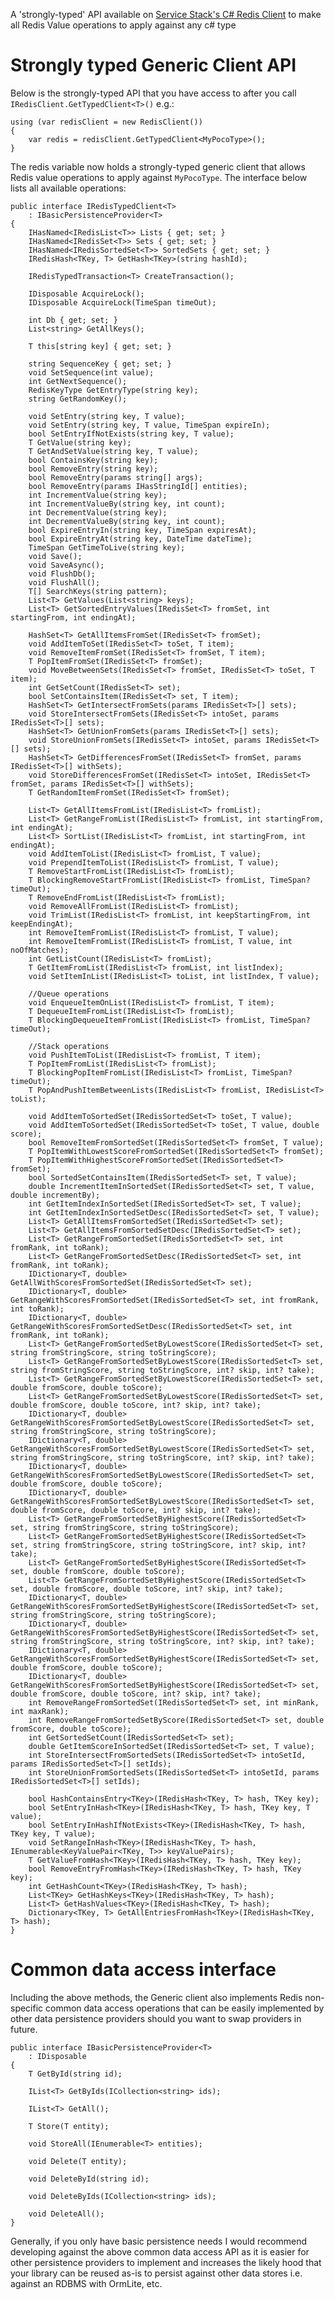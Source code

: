 
A 'strongly-typed' API available on [Service Stack's C# Redis Client](~/redis-client/redis-client) to make all Redis Value operations to apply against any c# type

# Strongly typed Generic Client API 

Below is the strongly-typed API that you have access to after you call `IRedisClient.GetTypedClient<T>()` e.g.:

	using (var redisClient = new RedisClient())
	{
		var redis = redisClient.GetTypedClient<MyPocoType>();
	}

The redis variable now holds a strongly-typed generic client that allows Redis value operations to apply against `MyPocoType`.
The interface below lists all available operations:

	public interface IRedisTypedClient<T>
		: IBasicPersistenceProvider<T>
	{
		IHasNamed<IRedisList<T>> Lists { get; set; }
		IHasNamed<IRedisSet<T>> Sets { get; set; }
		IHasNamed<IRedisSortedSet<T>> SortedSets { get; set; }
		IRedisHash<TKey, T> GetHash<TKey>(string hashId);

		IRedisTypedTransaction<T> CreateTransaction();

		IDisposable AcquireLock();
		IDisposable AcquireLock(TimeSpan timeOut);

		int Db { get; set; }
		List<string> GetAllKeys();

		T this[string key] { get; set; }

		string SequenceKey { get; set; }
		void SetSequence(int value);
		int GetNextSequence();
		RedisKeyType GetEntryType(string key);
		string GetRandomKey();

		void SetEntry(string key, T value);
		void SetEntry(string key, T value, TimeSpan expireIn);
		bool SetEntryIfNotExists(string key, T value);
		T GetValue(string key);
		T GetAndSetValue(string key, T value);
		bool ContainsKey(string key);
		bool RemoveEntry(string key);
		bool RemoveEntry(params string[] args);
		bool RemoveEntry(params IHasStringId[] entities);
		int IncrementValue(string key);
		int IncrementValueBy(string key, int count);
		int DecrementValue(string key);
		int DecrementValueBy(string key, int count);
		bool ExpireEntryIn(string key, TimeSpan expiresAt);
		bool ExpireEntryAt(string key, DateTime dateTime);
		TimeSpan GetTimeToLive(string key);
		void Save();
		void SaveAsync();
		void FlushDb();
		void FlushAll();
		T[] SearchKeys(string pattern);
		List<T> GetValues(List<string> keys);
		List<T> GetSortedEntryValues(IRedisSet<T> fromSet, int startingFrom, int endingAt);

		HashSet<T> GetAllItemsFromSet(IRedisSet<T> fromSet);
		void AddItemToSet(IRedisSet<T> toSet, T item);
		void RemoveItemFromSet(IRedisSet<T> fromSet, T item);
		T PopItemFromSet(IRedisSet<T> fromSet);
		void MoveBetweenSets(IRedisSet<T> fromSet, IRedisSet<T> toSet, T item);
		int GetSetCount(IRedisSet<T> set);
		bool SetContainsItem(IRedisSet<T> set, T item);
		HashSet<T> GetIntersectFromSets(params IRedisSet<T>[] sets);
		void StoreIntersectFromSets(IRedisSet<T> intoSet, params IRedisSet<T>[] sets);
		HashSet<T> GetUnionFromSets(params IRedisSet<T>[] sets);
		void StoreUnionFromSets(IRedisSet<T> intoSet, params IRedisSet<T>[] sets);
		HashSet<T> GetDifferencesFromSet(IRedisSet<T> fromSet, params IRedisSet<T>[] withSets);
		void StoreDifferencesFromSet(IRedisSet<T> intoSet, IRedisSet<T> fromSet, params IRedisSet<T>[] withSets);
		T GetRandomItemFromSet(IRedisSet<T> fromSet);

		List<T> GetAllItemsFromList(IRedisList<T> fromList);
		List<T> GetRangeFromList(IRedisList<T> fromList, int startingFrom, int endingAt);
		List<T> SortList(IRedisList<T> fromList, int startingFrom, int endingAt);
		void AddItemToList(IRedisList<T> fromList, T value);
		void PrependItemToList(IRedisList<T> fromList, T value);
		T RemoveStartFromList(IRedisList<T> fromList);
		T BlockingRemoveStartFromList(IRedisList<T> fromList, TimeSpan? timeOut);
		T RemoveEndFromList(IRedisList<T> fromList);
		void RemoveAllFromList(IRedisList<T> fromList);
		void TrimList(IRedisList<T> fromList, int keepStartingFrom, int keepEndingAt);
		int RemoveItemFromList(IRedisList<T> fromList, T value);
		int RemoveItemFromList(IRedisList<T> fromList, T value, int noOfMatches);
		int GetListCount(IRedisList<T> fromList);
		T GetItemFromList(IRedisList<T> fromList, int listIndex);
		void SetItemInList(IRedisList<T> toList, int listIndex, T value);

		//Queue operations
		void EnqueueItemOnList(IRedisList<T> fromList, T item);
		T DequeueItemFromList(IRedisList<T> fromList);
		T BlockingDequeueItemFromList(IRedisList<T> fromList, TimeSpan? timeOut);

		//Stack operations
		void PushItemToList(IRedisList<T> fromList, T item);
		T PopItemFromList(IRedisList<T> fromList);
		T BlockingPopItemFromList(IRedisList<T> fromList, TimeSpan? timeOut);
		T PopAndPushItemBetweenLists(IRedisList<T> fromList, IRedisList<T> toList);

		void AddItemToSortedSet(IRedisSortedSet<T> toSet, T value);
		void AddItemToSortedSet(IRedisSortedSet<T> toSet, T value, double score);
		bool RemoveItemFromSortedSet(IRedisSortedSet<T> fromSet, T value);
		T PopItemWithLowestScoreFromSortedSet(IRedisSortedSet<T> fromSet);
		T PopItemWithHighestScoreFromSortedSet(IRedisSortedSet<T> fromSet);
		bool SortedSetContainsItem(IRedisSortedSet<T> set, T value);
		double IncrementItemInSortedSet(IRedisSortedSet<T> set, T value, double incrementBy);
		int GetItemIndexInSortedSet(IRedisSortedSet<T> set, T value);
		int GetItemIndexInSortedSetDesc(IRedisSortedSet<T> set, T value);
		List<T> GetAllItemsFromSortedSet(IRedisSortedSet<T> set);
		List<T> GetAllItemsFromSortedSetDesc(IRedisSortedSet<T> set);
		List<T> GetRangeFromSortedSet(IRedisSortedSet<T> set, int fromRank, int toRank);
		List<T> GetRangeFromSortedSetDesc(IRedisSortedSet<T> set, int fromRank, int toRank);
		IDictionary<T, double> GetAllWithScoresFromSortedSet(IRedisSortedSet<T> set);
		IDictionary<T, double> GetRangeWithScoresFromSortedSet(IRedisSortedSet<T> set, int fromRank, int toRank);
		IDictionary<T, double> GetRangeWithScoresFromSortedSetDesc(IRedisSortedSet<T> set, int fromRank, int toRank);
		List<T> GetRangeFromSortedSetByLowestScore(IRedisSortedSet<T> set, string fromStringScore, string toStringScore);
		List<T> GetRangeFromSortedSetByLowestScore(IRedisSortedSet<T> set, string fromStringScore, string toStringScore, int? skip, int? take);
		List<T> GetRangeFromSortedSetByLowestScore(IRedisSortedSet<T> set, double fromScore, double toScore);
		List<T> GetRangeFromSortedSetByLowestScore(IRedisSortedSet<T> set, double fromScore, double toScore, int? skip, int? take);
		IDictionary<T, double> GetRangeWithScoresFromSortedSetByLowestScore(IRedisSortedSet<T> set, string fromStringScore, string toStringScore);
		IDictionary<T, double> GetRangeWithScoresFromSortedSetByLowestScore(IRedisSortedSet<T> set, string fromStringScore, string toStringScore, int? skip, int? take);
		IDictionary<T, double> GetRangeWithScoresFromSortedSetByLowestScore(IRedisSortedSet<T> set, double fromScore, double toScore);
		IDictionary<T, double> GetRangeWithScoresFromSortedSetByLowestScore(IRedisSortedSet<T> set, double fromScore, double toScore, int? skip, int? take);
		List<T> GetRangeFromSortedSetByHighestScore(IRedisSortedSet<T> set, string fromStringScore, string toStringScore);
		List<T> GetRangeFromSortedSetByHighestScore(IRedisSortedSet<T> set, string fromStringScore, string toStringScore, int? skip, int? take);
		List<T> GetRangeFromSortedSetByHighestScore(IRedisSortedSet<T> set, double fromScore, double toScore);
		List<T> GetRangeFromSortedSetByHighestScore(IRedisSortedSet<T> set, double fromScore, double toScore, int? skip, int? take);
		IDictionary<T, double> GetRangeWithScoresFromSortedSetByHighestScore(IRedisSortedSet<T> set, string fromStringScore, string toStringScore);
		IDictionary<T, double> GetRangeWithScoresFromSortedSetByHighestScore(IRedisSortedSet<T> set, string fromStringScore, string toStringScore, int? skip, int? take);
		IDictionary<T, double> GetRangeWithScoresFromSortedSetByHighestScore(IRedisSortedSet<T> set, double fromScore, double toScore);
		IDictionary<T, double> GetRangeWithScoresFromSortedSetByHighestScore(IRedisSortedSet<T> set, double fromScore, double toScore, int? skip, int? take);
		int RemoveRangeFromSortedSet(IRedisSortedSet<T> set, int minRank, int maxRank);
		int RemoveRangeFromSortedSetByScore(IRedisSortedSet<T> set, double fromScore, double toScore);
		int GetSortedSetCount(IRedisSortedSet<T> set);
		double GetItemScoreInSortedSet(IRedisSortedSet<T> set, T value);
		int StoreIntersectFromSortedSets(IRedisSortedSet<T> intoSetId, params IRedisSortedSet<T>[] setIds);
		int StoreUnionFromSortedSets(IRedisSortedSet<T> intoSetId, params IRedisSortedSet<T>[] setIds);

		bool HashContainsEntry<TKey>(IRedisHash<TKey, T> hash, TKey key);
		bool SetEntryInHash<TKey>(IRedisHash<TKey, T> hash, TKey key, T value);
		bool SetEntryInHashIfNotExists<TKey>(IRedisHash<TKey, T> hash, TKey key, T value);
		void SetRangeInHash<TKey>(IRedisHash<TKey, T> hash, IEnumerable<KeyValuePair<TKey, T>> keyValuePairs);
		T GetValueFromHash<TKey>(IRedisHash<TKey, T> hash, TKey key);
		bool RemoveEntryFromHash<TKey>(IRedisHash<TKey, T> hash, TKey key);
		int GetHashCount<TKey>(IRedisHash<TKey, T> hash);
		List<TKey> GetHashKeys<TKey>(IRedisHash<TKey, T> hash);
		List<T> GetHashValues<TKey>(IRedisHash<TKey, T> hash);
		Dictionary<TKey, T> GetAllEntriesFromHash<TKey>(IRedisHash<TKey, T> hash);
	}



# Common data access interface 

Including the above methods, the Generic client also implements Redis non-specific 
common data access operations that can be easily implemented by other data persistence providers should you want to swap providers in future.

	public interface IBasicPersistenceProvider<T>
		: IDisposable
	{
		T GetById(string id);

		IList<T> GetByIds(ICollection<string> ids);

		IList<T> GetAll();

		T Store(T entity);

		void StoreAll(IEnumerable<T> entities);

		void Delete(T entity);

		void DeleteById(string id);

		void DeleteByIds(ICollection<string> ids);

		void DeleteAll();
	}

Generally, if you only have basic persistence needs I would recommend developing against the above common data access API as it is easier for other 
persistence providers to implement and increases the likely hood that your library can be reused as-is to persist against other data stores i.e. against an RDBMS with OrmLite, etc.
